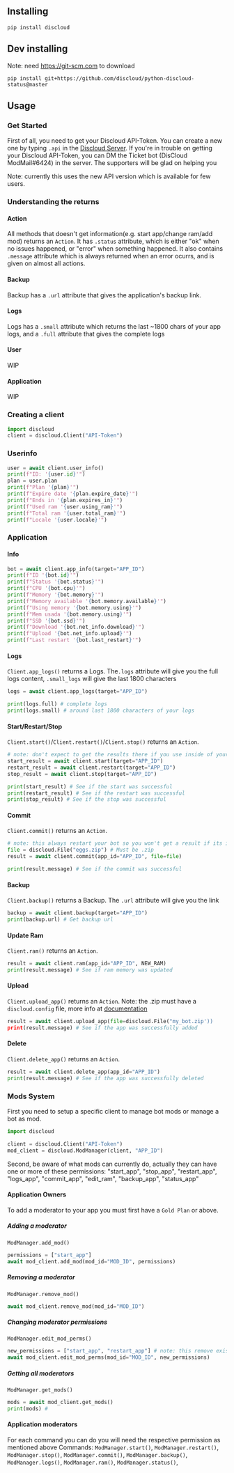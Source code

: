 ## Installing
```
pip install discloud
```
## Dev installing
Note: need https://git-scm.com to download
```
pip install git+https://github.com/discloud/python-discloud-status@master
```

## Usage
### Get Started
First of all, you need to get your Discloud API-Token. You can create a new one by typing `.api` in the [Discloud Server](https://discord.gg/discloud).
If you're in trouble on getting your Discloud API-Token, you can DM the Ticket bot (DisCloud ModMail#6424) in the server. The supporters will be glad on helping you

Note: currently this uses the new API version which is available for few users.

### Understanding the returns
#### Action
All methods that doesn't get information(e.g. start app/change ram/add mod) returns an `Action`. It has `.status` attribute, which is either "ok" when no issues happened, or "error" when something happened. It also contains `.message` attribute which is always returned when an error ocurrs, and is given on almost all actions.

#### Backup
Backup has a `.url` attribute that gives the application's backup link.
#### Logs
Logs has a `.small` attribute which returns the last ~1800 chars of your app logs, and a `.full` attribute that gives the complete logs
#### User
WIP
#### Application
WIP

### Creating a client
```python
import discloud
client = discloud.Client("API-Token")
```

### Userinfo
```python
user = await client.user_info()
print(f"ID: '{user.id}'")
plan = user.plan
print(f"Plan '{plan}'")
print(f"Expire date '{plan.expire_date}'")
print(f"Ends in '{plan.expires_in}'")
print(f"Used ram '{user.using_ram}'")
print(f"Total ram '{user.total_ram}'")
print(f"Locale '{user.locale}'")
```

### Application

#### Info
```python
bot = await client.app_info(target="APP_ID")
print(f"ID '{bot.id}'")
print(f"Status '{bot.status}'")
print(f"CPU '{bot.cpu}'")
print(f"Memory '{bot.memory}'")
print(f"Memory available '{bot.memory.available}'")
print(f"Using memory '{bot.memory.using}'")
print(f"Mem usada '{bot.memory.using}'")
print(f"SSD '{bot.ssd}'")
print(f"Download '{bot.net_info.download}'")
print(f"Upload '{bot.net_info.upload}'")
print(f"Last restart '{bot.last_restart}'")
```

#### Logs
`Client.app_logs()` returns a Logs. The`.logs` attribute will give you the full logs content, `.small_logs` will give the last 1800 characters
```python
logs = await client.app_logs(target="APP_ID")

print(logs.full) # complete logs
print(logs.small) # around last 1800 characters of your logs
```

#### Start/Restart/Stop
`Client.start()`/`Client.restart()`/`Client.stop()` returns an `Action`.
```python
# note: don't expect to get the results there if you use inside of your bot since its going to get shutdown
start_result = await client.start(target="APP_ID")
restart_result = await client.restart(target="APP_ID")
stop_result = await client.stop(target="APP_ID")

print(start_result) # See if the start was successful
print(restart_result) # See if the restart was successful
print(stop_result) # See if the stop was successful
```

#### Commit
`Client.commit()` returns an `Action`.
```python
# note: this always restart your bot so you won't get a result if its inside of your bot
file = discloud.File("eggs.zip") # Must be .zip
result = await client.commit(app_id="APP_ID", file=file)

print(result.message) # See if the commit was successful
```

#### Backup
`Client.backup()` returns a Backup. The `.url` attribute will give you the link
```python
backup = await client.backup(target="APP_ID")
print(backup.url) # Get backup url
```

#### Update Ram
`Client.ram()` returns an `Action`.
```python
result = await client.ram(app_id="APP_ID", NEW_RAM)
print(result.message) # See if ram memory was updated
```

#### Upload
`Client.upload_app()` returns an `Action`.
Note: the .zip must have a `discloud.config` file, more info at [documentation](https://docs.discloudbot.com/v/en/suport/faq/discloud.config)
```python
result = await client.upload_app(file=discloud.File("my_bot.zip'))
print(result.message) # See if the app was successfully added
```


#### Delete
`Client.delete_app()` returns an `Action`.
```python
result = await client.delete_app(app_id="APP_ID")
print(result.message) # See if the app was successfully deleted
```

### Mods System
First you need to setup a specific client to manage bot mods or manage a bot as mod.
```python
import discloud

client = discloud.Client("API-Token")
mod_client = discloud.ModManager(client, "APP_ID")
```
Second, be aware of what mods can currently do, actually they can have one or more of these permissions:
"start_app", "stop_app", "restart_app", "logs_app", "commit_app", "edit_ram", "backup_app", "status_app"
#### Application Owners
To add a moderator to your app you must first have a `Gold Plan` or above.
##### Adding a moderator
`ModManager.add_mod()`
```python
permissions = ["start_app"]
await mod_client.add_mod(mod_id="MOD_ID", permissions)
```
##### Removing a moderator
`ModManager.remove_mod()`
```python
await mod_client.remove_mod(mod_id="MOD_ID")
```

##### Changing moderator permissions
`ModManager.edit_mod_perms()`
```python
new_permissions = ["start_app", "restart_app"] # note: this remove existing perms if they are not there
await mod_client.edit_mod_perms(mod_id="MOD_ID", new_permissions)
```

##### Getting all moderators
`ModManager.get_mods()`
```python
mods = await mod_client.get_mods()
print(mods) # 
```

#### Application moderators
For each command you can do you will need the respective permission as mentioned above
Commands: `ModManager.start()`, `ModManager.restart()`, `ModManager.stop()`, `ModManager.commit()`, `ModManager.backup()`, `ModManager.logs()`,  `ModManager.ram()`, `ModManager.status()`, 
